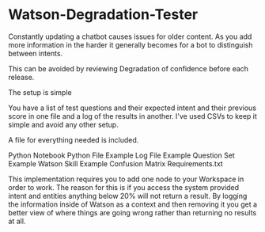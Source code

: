 # Watson-Degradation-Tester

Constantly updating a chatbot causes issues for older content. As you add more information in the harder it generally becomes for a bot to distinguish between intents. 

This can be avoided by reviewing Degradation of confidence before each release. 

The setup is simple 

You have a list of test questions and their expected intent and their previous score in one file and a log of the results in another. I've used CSVs to keep it simple and avoid any other setup.


A file for everything needed is included. 

Python Notebook
Python File
Example Log File
Example Question Set
Example Watson Skill
Example Confusion Matrix
Requirements.txt

This implementation requires you to add one node to your Workspace in order to work. The reason for this is if you access the system provided intent and entities anything below 20% will not return a result. By logging the information inside of Watson as a context and then removing it you get a better view of where things are going wrong rather than returning no results at all. 

